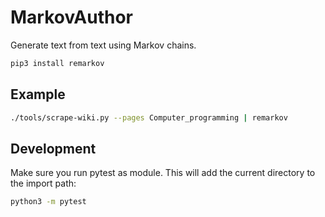 # MarkovAuthor

Generate text from text using Markov chains.

``` bash
pip3 install remarkov
```

## Example

``` bash
./tools/scrape-wiki.py --pages Computer_programming | remarkov
```

## Development

Make sure you run pytest as module. This will add the current directory to the import path:

``` bash
python3 -m pytest
```